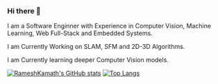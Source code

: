 ### Hi there 👋

I am a Software Enginner with Experience in Computer Vision, Machine Learning, Web Full-Stack and Embedded Systems.

I am Currently Working on SLAM, SFM and 2D-3D Algorithms.

I am Currently learning deeper Computer Vision models.

[![RameshKamath's GitHub stats](https://github-readme-stats.vercel.app/api?username=RameshKamath&hide=issues&show_icons=true)](https://github.com/RameshKamath/github-readme-stats)
[![Top Langs](https://github-readme-stats.vercel.app/api/top-langs/?username=RameshKamath&layout=compact)](https://github.com/RameshKamath/github-readme-stats)

<!--
**RameshKamath/rameshkamath** is a ✨ _special_ ✨ repository because its `README.md` (this file) appears on your GitHub profile.

Here are some ideas to get you started:

- 🔭 I’m currently working on ...
- 🌱 I’m currently learning ...
- 👯 I’m looking to collaborate on ...
- 🤔 I’m looking for help with ...
- 💬 Ask me about ...
- 📫 How to reach me: ...
- 😄 Pronouns: ...
- ⚡ Fun fact: ...
-->

